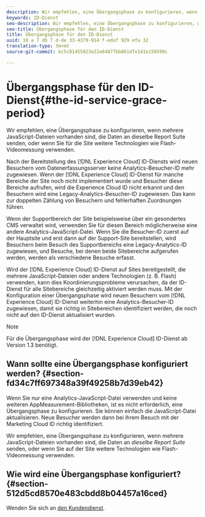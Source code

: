 ```yaml
---
description: Wir empfehlen, eine Übergangsphase zu konfigurieren, wenn mehrere JavaScript-Dateien vorhanden sind, die Daten an dieselbe Report Suite senden, oder wenn Sie für die Site weitere Technologien wie Flash-Videomessung verwenden.
keywords: ID-Dienst
seo-description: Wir empfehlen, eine Übergangsphase zu konfigurieren, wenn mehrere JavaScript-Dateien vorhanden sind, die Daten an dieselbe Report Suite senden, oder wenn Sie für die Site weitere Technologien wie Flash-Videomessung verwenden.
seo-title: Übergangsphase für den ID-Dienst
title: Übergangsphase für den ID-Dienst
uuid: 10 a 7 db 7 d-de 33-4379-914 f-edaf 929 efa 32
translation-type: tm+mt
source-git-commit: bc5c81455023e22e64877bb861dfe141e158599c

---
```



# Übergangsphase für den ID-Dienst{#the-id-service-grace-period}  

Wir empfehlen, eine Übergangsphase zu konfigurieren, wenn mehrere JavaScript-Dateien vorhanden sind, die Daten an dieselbe Report Suite senden, oder wenn Sie für die Site weitere Technologien wie Flash-Videomessung verwenden.

Nach der Bereitstellung des [!DNL Experience Cloud] ID-Diensts wird neuen Besuchern vom Datenerfassungsserver keine Analytics-Besucher-ID mehr zugewiesen. Wenn der [!DNL Experience Cloud] ID-Dienst für manche Bereiche der Site noch nicht implementiert wurde und Besucher diese Bereiche aufrufen, wird die Experience Cloud ID nicht erkannt und den Besuchern wird eine Legacy-Analytics-Besucher-ID zugewiesen. Das kann zur doppelten Zählung von Besuchern und fehlerhaften Zuordnungen führen.

Wenn der Supportbereich der Site beispielsweise über ein gesondertes CMS verwaltet wird, verwenden Sie für diesen Bereich möglicherweise eine andere Analytics-JavaScript-Datei. Wenn Sie die Besucher-ID zuerst auf der Hauptsite und erst dann auf der Support-Site bereitstellen, wird Besuchern beim Besuch des Supportbereichs eine Legacy-Analytics-ID zugewiesen, und Besuche, bei denen beide Sitebereiche aufgerufen werden, werden als verschiedene Besuche erfasst.

Wird der [!DNL Experience Cloud] ID-Dienst auf Sites bereitgestellt, die mehrere JavaScript-Dateien oder andere Technologien (z. B. Flash) verwenden, kann dies Koordinierungsprobleme verursachen, da der ID-Dienst für alle Sitebereiche gleichzeitig aktiviert werden muss. Mit der Konfiguration einer Übergangsphase wird neuen Besuchern vom [!DNL Experience Cloud] ID-Dienst weiterhin eine Analytics-Besucher-ID zugewiesen, damit sie richtig in Sitebereichen identifiziert werden, die noch nicht auf den ID-Dienst aktualisiert wurden.

>[!NOTE]
>
>Für die Übergangsphase wird der [!DNL Experience Cloud] ID-Dienst ab Version 1.3 benötigt.

## Wann sollte eine Übergangsphase konfiguriert werden? {#section-fd34c7ff697348a39f49258b7d39eb42}

Wenn Sie nur eine Analytics-JavaScript-Datei verwenden und keine weiteren AppMeasurement-Bibliotheken, ist es nicht erforderlich, eine Übergangsphase zu konfigurieren. Sie können einfach die JavaScript-Datei aktualisieren. Neue Besucher werden dann bei ihrem Besuch mit der Marketing Cloud ID richtig identifiziert.

Wir empfehlen, eine Übergangsphase zu konfigurieren, wenn mehrere JavaScript-Dateien vorhanden sind, die Daten an *dieselbe Report Suite* senden, oder wenn Sie auf der Site weitere Technologien wie Flash-Videomessung verwenden.

## Wie wird eine Übergangsphase konfiguriert? {#section-512d5cd8570e483cbdd8b04457a16ced}

Wenden Sie sich an [den Kundendienst](https://helpx.adobe.com/marketing-cloud/contact-support.html).
